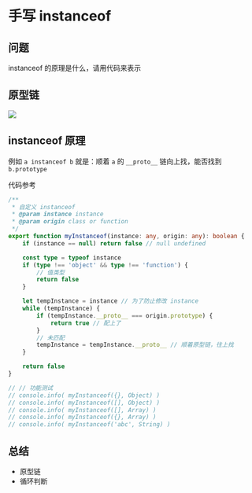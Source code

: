 # 手写 instanceof

## 问题

instanceof 的原理是什么，请用代码来表示

## 原型链

![](https://sunny586.github.io/dist/doc/fe-interview/手写高质量代码/img/原型链.png)

## instanceof 原理

例如 `a instanceof b` 就是：顺着 `a` 的 `__proto__` 链向上找，能否找到 `b.prototype`

代码参考 
```ts
/**
 * 自定义 instanceof
 * @param instance instance
 * @param origin class or function
 */
export function myInstanceof(instance: any, origin: any): boolean {
    if (instance == null) return false // null undefined

    const type = typeof instance
    if (type !== 'object' && type !== 'function') {
        // 值类型
        return false
    }

    let tempInstance = instance // 为了防止修改 instance
    while (tempInstance) {
        if (tempInstance.__proto__ === origin.prototype) {
            return true // 配上了
        }
        // 未匹配
        tempInstance = tempInstance.__proto__ // 顺着原型链，往上找
    }

    return false
}

// // 功能测试
// console.info( myInstanceof({}, Object) )
// console.info( myInstanceof([], Object) )
// console.info( myInstanceof([], Array) )
// console.info( myInstanceof({}, Array) )
// console.info( myInstanceof('abc', String) )

```

## 总结

- 原型链
- 循环判断
